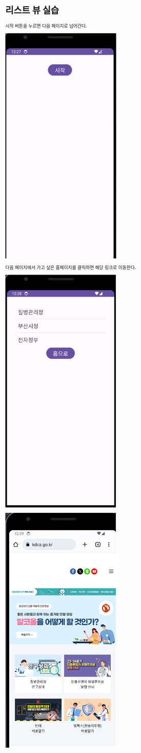 # 리스트 뷰 실습

시작 버튼을 누르면 다음 페이지로 넘어간다.

![이미지](./img/14_1.png)

다음 페이지에서 가고 싶은 홈페이지를 클릭하면 해당 링크로 이동한다.

![이미지](./img/14_2.png)

![이미지](./img/14_3.png)
